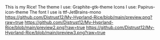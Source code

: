 This is my Rice!
The theme I use: Graphite-gtk-theme
Icons I use: Papirus-icon-theme
The font I use is ttf-JetBrains-mono
https://github.com/Distrust12/My-Hyprland-Rice/blob/main/preview.png?raw=true
https://github.com/Distrust12/My-Hyprland-Rice/blob/main/preview2.png?raw=true
https://github.com/Distrust12/My-Hyprland-Rice/blob/main/preview3.png?raw=true
